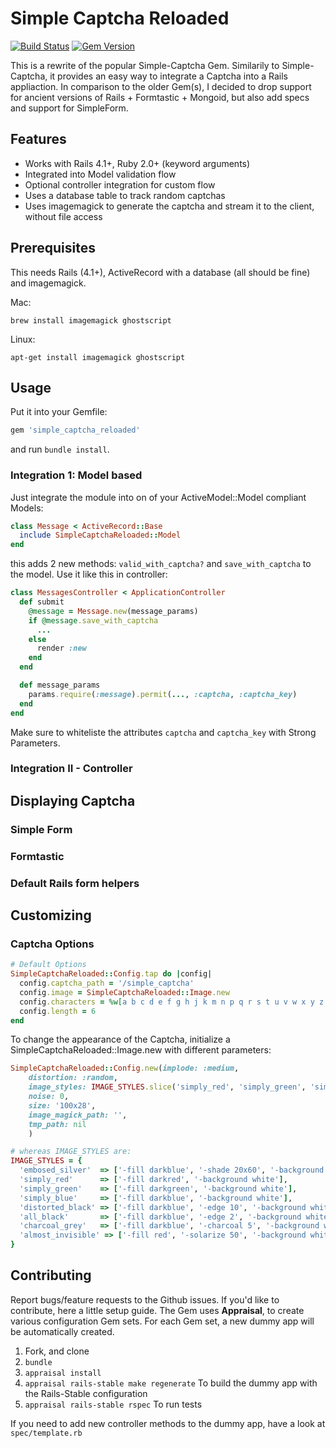 # Simple Captcha Reloaded

[![Build Status](https://travis-ci.org/zealot128/simple_captcha_reloaded.svg?branch=master)](https://travis-ci.org/zealot128/simple_captcha_reloaded)
[![Gem Version](https://badge.fury.io/rb/simple_captcha_reloaded.svg)](http://badge.fury.io/rb/simple_captcha_reloaded)

This is a rewrite of the popular Simple-Captcha Gem. Similarily to Simple-Captcha, it provides an easy way to integrate a Captcha into a Rails appliaction. In comparison to the older Gem(s), I decided to drop support for ancient versions of Rails + Formtastic + Mongoid, but also add specs and support for SimpleForm.

## Features

* Works with Rails 4.1+, Ruby 2.0+ (keyword arguments)
* Integrated into Model validation flow
* Optional controller integration for custom flow
* Uses a database table to track random captchas
* Uses imagemagick to generate the captcha and stream it to the client, without file access

## Prerequisites

This needs Rails (4.1+), ActiveRecord with a database (all should be fine) and imagemagick.

Mac:

```
brew install imagemagick ghostscript
```

Linux:

```
apt-get install imagemagick ghostscript
```

## Usage

Put it into your Gemfile:

```ruby
gem 'simple_captcha_reloaded'
```

and run ``bundle install``.


### Integration 1: Model based

Just integrate the module into on of your ActiveModel::Model compliant Models:

```ruby
class Message < ActiveRecord::Base
  include SimpleCaptchaReloaded::Model
end
```

this adds 2 new methods: ``valid_with_captcha?`` and ``save_with_captcha`` to the model. Use it like this in controller:

```ruby
class MessagesController < ApplicationController
  def submit
    @message = Message.new(message_params)
    if @message.save_with_captcha
      ...
    else
      render :new
    end
  end

  def message_params
    params.require(:message).permit(..., :captcha, :captcha_key)
  end
end
```

Make sure to whiteliste the attributes ``captcha`` and ``captcha_key`` with Strong Parameters.


### Integration II - Controller

## Displaying Captcha

### Simple Form
### Formtastic
### Default Rails form helpers

## Customizing

### Captcha Options

```ruby
# Default Options
SimpleCaptchaReloaded::Config.tap do |config|
  config.captcha_path = '/simple_captcha'
  config.image = SimpleCaptchaReloaded::Image.new
  config.characters = %w[a b c d e f g h j k m n p q r s t u v w x y z 0 2 3 4 5 6 8 9]
  config.length = 6
end
```

To change the appearance of the Captcha, initialize a SimpleCaptchaReloaded::Image.new with different parameters:

```ruby
SimpleCaptchaReloaded::Config.new(implode: :medium,
    distortion: :random,
    image_styles: IMAGE_STYLES.slice('simply_red', 'simply_green', 'simply_blue'),
    noise: 0,
    size: '100x28',
    image_magick_path: '',
    tmp_path: nil
    )

# whereas IMAGE_STYLES are:
IMAGE_STYLES = {
  'embosed_silver'  => ['-fill darkblue', '-shade 20x60', '-background white'],
  'simply_red'      => ['-fill darkred', '-background white'],
  'simply_green'    => ['-fill darkgreen', '-background white'],
  'simply_blue'     => ['-fill darkblue', '-background white'],
  'distorted_black' => ['-fill darkblue', '-edge 10', '-background white'],
  'all_black'       => ['-fill darkblue', '-edge 2', '-background white'],
  'charcoal_grey'   => ['-fill darkblue', '-charcoal 5', '-background white'],
  'almost_invisible' => ['-fill red', '-solarize 50', '-background white']
}
```


## Contributing

Report bugs/feature requests to the Github issues.
If you'd like to contribute, here a little setup guide.
The Gem uses **Appraisal**, to create various configuration Gem sets. For each Gem set, a new dummy app will be automatically created.

1. Fork, and clone
2. ``bundle``
3. ``appraisal install``
4. ``appraisal rails-stable make regenerate`` To build the dummy app with the Rails-Stable configuration
4. ``appraisal rails-stable rspec`` To run tests

If you need to add new controller methods to the dummy app, have a look at ``spec/template.rb``


